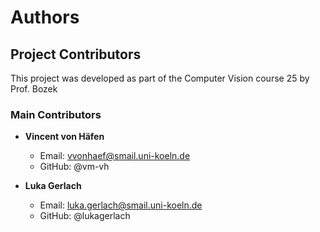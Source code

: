 # Authors

## Project Contributors

This project was developed as part of the Computer Vision course 25 by Prof. Bozek

### Main Contributors

- **Vincent von Häfen**
  - Email: vvonhaef@smail.uni-koeln.de
  - GitHub: @vm-vh

- **Luka Gerlach**
  - Email: luka.gerlach@smail.uni-koeln.de
  - GitHub: @lukagerlach

